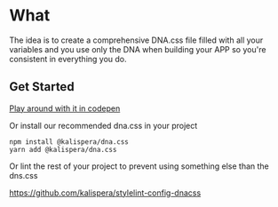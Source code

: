 # What

The idea is to create a comprehensive DNA.css file filled with all your
variables and you use only the DNA when building your APP so you're consistent
in everything you do.

## Get Started

[Play around with it in codepen](https://codepen.io/lassediercks/pen/rYdjzm)

Or install our recommended dna.css in your project

```
npm install @kalispera/dna.css
yarn add @kalispera/dna.css
```

Or lint the rest of your project to prevent using something else than the
dns.css

https://github.com/kalispera/stylelint-config-dnacss
